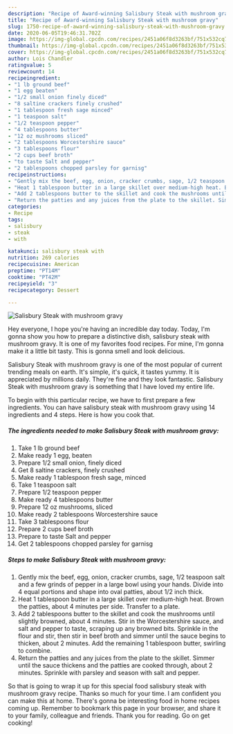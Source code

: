 ```yaml
---
description: "Recipe of Award-winning Salisbury Steak with mushroom gravy"
title: "Recipe of Award-winning Salisbury Steak with mushroom gravy"
slug: 1750-recipe-of-award-winning-salisbury-steak-with-mushroom-gravy
date: 2020-06-05T19:46:31.702Z
image: https://img-global.cpcdn.com/recipes/2451a06f8d3263bf/751x532cq70/salisbury-steak-with-mushroom-gravy-recipe-main-photo.jpg
thumbnail: https://img-global.cpcdn.com/recipes/2451a06f8d3263bf/751x532cq70/salisbury-steak-with-mushroom-gravy-recipe-main-photo.jpg
cover: https://img-global.cpcdn.com/recipes/2451a06f8d3263bf/751x532cq70/salisbury-steak-with-mushroom-gravy-recipe-main-photo.jpg
author: Lois Chandler
ratingvalue: 5
reviewcount: 14
recipeingredient:
- "1 lb ground beef"
- "1 egg beaten"
- "1/2 small onion finely diced"
- "8 saltine crackers finely crushed"
- "1 tablespoon fresh sage minced"
- "1 teaspoon salt"
- "1/2 teaspoon pepper"
- "4 tablespoons butter"
- "12 oz mushrooms sliced"
- "2 tablespoons Worcestershire sauce"
- "3 tablespoons flour"
- "2 cups beef broth"
- "to taste Salt and pepper"
- "2 tablespoons chopped parsley for garnisg"
recipeinstructions:
- "Gently mix the beef, egg, onion, cracker crumbs, sage, 1/2 teaspoon salt and a few grinds of pepper in a large bowl using your hands. Divide into 4 equal portions and shape into oval patties, about 1/2 inch thick."
- "Heat 1 tablespoon butter in a large skillet over medium-high heat. Brown the patties, about 4 minutes per side. Transfer to a plate."
- "Add 2 tablespoons butter to the skillet and cook the mushrooms until slightly browned, about 4 minutes. Stir in the Worcestershire sauce, and salt and pepper to taste, scraping up any browned bits. Sprinkle in the flour and stir, then stir in beef broth and simmer until the sauce begins to thicken, about 2 minutes. Add the remaining 1 tablespoon butter, swirling to combine."
- "Return the patties and any juices from the plate to the skillet. Simmer until the sauce thickens and the patties are cooked through, about 2 minutes. Sprinkle with parsley and season with salt and pepper."
categories:
- Recipe
tags:
- salisbury
- steak
- with

katakunci: salisbury steak with 
nutrition: 269 calories
recipecuisine: American
preptime: "PT14M"
cooktime: "PT42M"
recipeyield: "3"
recipecategory: Dessert

---
```



![Salisbury Steak with mushroom gravy](https://img-global.cpcdn.com/recipes/2451a06f8d3263bf/751x532cq70/salisbury-steak-with-mushroom-gravy-recipe-main-photo.jpg)

Hey everyone, I hope you're having an incredible day today. Today, I'm gonna show you how to prepare a distinctive dish, salisbury steak with mushroom gravy. It is one of my favorites food recipes. For mine, I'm gonna make it a little bit tasty. This is gonna smell and look delicious.



Salisbury Steak with mushroom gravy is one of the most popular of current trending meals on earth. It's simple, it's quick, it tastes yummy. It is appreciated by millions daily. They're fine and they look fantastic. Salisbury Steak with mushroom gravy is something that I have loved my entire life.


To begin with this particular recipe, we have to first prepare a few ingredients. You can have salisbury steak with mushroom gravy using 14 ingredients and 4 steps. Here is how you cook that.

<!--inarticleads1-->

##### The ingredients needed to make Salisbury Steak with mushroom gravy:

1. Take 1 lb ground beef
1. Make ready 1 egg, beaten
1. Prepare 1/2 small onion, finely diced
1. Get 8 saltine crackers, finely crushed
1. Make ready 1 tablespoon fresh sage, minced
1. Take 1 teaspoon salt
1. Prepare 1/2 teaspoon pepper
1. Make ready 4 tablespoons butter
1. Prepare 12 oz mushrooms, sliced
1. Make ready 2 tablespoons Worcestershire sauce
1. Take 3 tablespoons flour
1. Prepare 2 cups beef broth
1. Prepare to taste Salt and pepper
1. Get 2 tablespoons chopped parsley for garnisg




<!--inarticleads2-->

##### Steps to make Salisbury Steak with mushroom gravy:

1. Gently mix the beef, egg, onion, cracker crumbs, sage, 1/2 teaspoon salt and a few grinds of pepper in a large bowl using your hands. Divide into 4 equal portions and shape into oval patties, about 1/2 inch thick.
1. Heat 1 tablespoon butter in a large skillet over medium-high heat. Brown the patties, about 4 minutes per side. Transfer to a plate.
1. Add 2 tablespoons butter to the skillet and cook the mushrooms until slightly browned, about 4 minutes. Stir in the Worcestershire sauce, and salt and pepper to taste, scraping up any browned bits. Sprinkle in the flour and stir, then stir in beef broth and simmer until the sauce begins to thicken, about 2 minutes. Add the remaining 1 tablespoon butter, swirling to combine.
1. Return the patties and any juices from the plate to the skillet. Simmer until the sauce thickens and the patties are cooked through, about 2 minutes. Sprinkle with parsley and season with salt and pepper.




So that is going to wrap it up for this special food salisbury steak with mushroom gravy recipe. Thanks so much for your time. I am confident you can make this at home. There's gonna be interesting food in home recipes coming up. Remember to bookmark this page in your browser, and share it to your family, colleague and friends. Thank you for reading. Go on get cooking!
